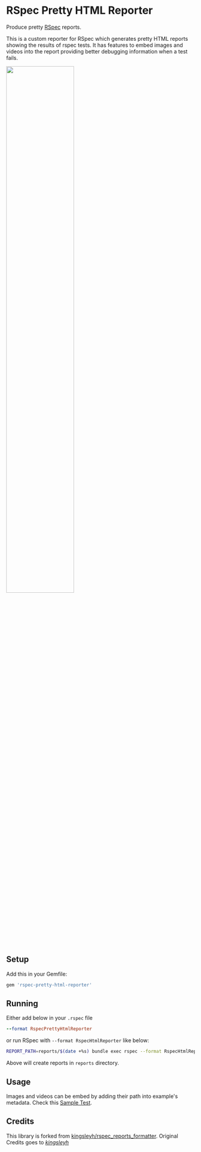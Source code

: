 # RSpec Pretty HTML Reporter

Produce pretty [RSpec](http://rspec.info/) reports.

This is a custom reporter for RSpec which generates pretty HTML reports showing the results of rspec tests. It has
features to embed images and videos into the report providing better debugging information when a test fails.

<img src="https://github.com/TheSpartan1980/rspec_pretty_html_reporter/blob/feature/improve-html-report/images/group_overview_report.png" width="60%"/>

## Setup

Add this in your Gemfile:

```rb
gem 'rspec-pretty-html-reporter'
```

## Running

Either add below in your `.rspec` file

```rb
--format RspecPrettyHtmlReporter
```

or run RSpec with `--format RspecHtmlReporter` like below:

```bash
REPORT_PATH=reports/$(date +%s) bundle exec rspec --format RspecHtmlReporter spec
```

Above will create reports in `reports` directory.

## Usage

Images and videos can be embed by adding their path into example's metadata. Check
this [Sample Test](./spec/embed_graphics_spec.rb).

## Credits

This library is forked from [kingsleyh/rspec_reports_formatter](https://github.com/kingsleyh/rspec_reports_formatter).
Original Credits goes to *[kingsleyh](https://github.com/kingsleyh)*
